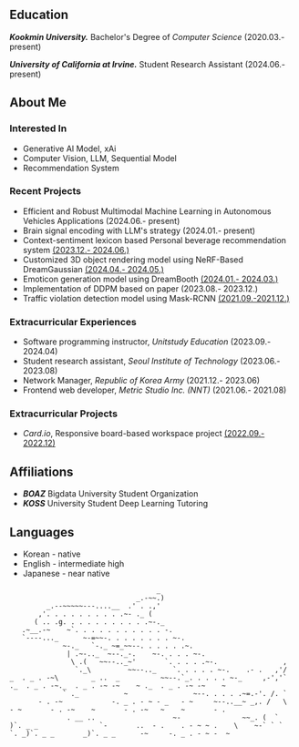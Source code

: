 ## Education
***Kookmin University.*** Bachelor's Degree of *Computer Science* (2020.03.- present)

***University of California at Irvine.*** Student Research Assistant (2024.06.- present) 

## About Me
### Interested In
- Generative AI Model, xAi
- Computer Vision, LLM, Sequential Model
- Recommendation System

### Recent Projects
- Efficient and Robust Multimodal Machine Learning in Autonomous Vehicles Applications (2024.06.- present)
- Brain signal encoding with LLM's strategy (2024.01.- present)
- Context-sentiment lexicon based Personal beverage recommendation system [(2023.12.- 2024.06.)](https://github.com/D-LINK-alpha)
- Customized 3D object rendering model using NeRF-Based DreamGaussian [(2024.04.- 2024.05.)](https://github.com/kmuhan/22_MiniProject_3Dblahblah)
- Emoticon generation model using DreamBooth [(2024.01.- 2024.03.)](https://github.com/kmuhan/22_MiniProject_EmoticonGenerator)
- Implementation of DDPM based on paper (2023.08.- 2023.12.)
- Traffic violation detection model using Mask-RCNN [(2021.09.-2021.12.)](https://github.com/kmuhan/kmuhan-2021tvaihackathon)

### Extracurricular Experiences
- Software programming instructor, _Unitstudy Education_ (2023.09.- 2024.04)
- Student research assistant, _Seoul Institute of Technology_ (2023.06.- 2023.08)
- Network Manager, _Republic of Korea Army_ (2021.12.- 2023.06)
- Frontend web developer, _Metric Studio Inc. (NNT)_ (2021.06.- 2021.08)
  
### Extracurricular Projects
- _Card.io_, Responsive board-based workspace project [(2022.09.- 2022.12)](https://github.com/cardotio)

## Affiliations
- ***BOAZ*** Bigdata University Student Organization
- ***KOSS*** University Student Deep Learning Tutoring

## Languages
- Korean - native
- English - intermediate high
- Japanese - near native
```
                                    _
                               _.-~~.)
         _.--~~~~~---....__  .' . .,'
       ,'. . . . . . . . . .~- ._ (
      ( .. .g. . . . . . . . . . .~-._
   .~__.-~    ~`. . . . . . . . . . . -.
   `----..._      ~-=~~-. . . . . . . . ~-.
             ~-._   `-._ ~=_~~--. . . . . .~.
              | .~-.._  ~--._-.    ~-. . . . ~-.
               \ .(   ~~--.._~'       `. . . . .~-.                ,
                `._\         ~~--.._    `. . . . . ~-.    .- .   ,'/
_  . _ . -~\        _ ..  _          ~~--.`_. . . . . ~-_     ,-','`  ._  . _ . -~._  . _ . -~ -~    ~ ._  . _ . -~ -~    ~ 
             ` ._           ~                ~--. . . . .~=.-'. /. `
       - . -~            -. _ . - ~ - _   - ~     ~--..__~ _,. /   \  - ~       - . -~    ~       - . -~   ~    ~       - . 
              . __ ..                   ~-               ~~_. (  `
)`. _ _               `-       ..  - .    . - ~ ~ .    \    ~-` ` `  `. _)`. _ _       _)`. _ _      -~     -. _ . - ~ -  ~ 
```
